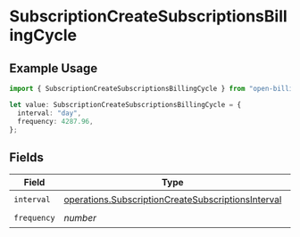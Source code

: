 # SubscriptionCreateSubscriptionsBillingCycle

## Example Usage

```typescript
import { SubscriptionCreateSubscriptionsBillingCycle } from "open-billing/models/operations";

let value: SubscriptionCreateSubscriptionsBillingCycle = {
  interval: "day",
  frequency: 4287.96,
};
```

## Fields

| Field                                                                                                                    | Type                                                                                                                     | Required                                                                                                                 | Description                                                                                                              |
| ------------------------------------------------------------------------------------------------------------------------ | ------------------------------------------------------------------------------------------------------------------------ | ------------------------------------------------------------------------------------------------------------------------ | ------------------------------------------------------------------------------------------------------------------------ |
| `interval`                                                                                                               | [operations.SubscriptionCreateSubscriptionsInterval](../../models/operations/subscriptioncreatesubscriptionsinterval.md) | :heavy_check_mark:                                                                                                       | N/A                                                                                                                      |
| `frequency`                                                                                                              | *number*                                                                                                                 | :heavy_check_mark:                                                                                                       | N/A                                                                                                                      |